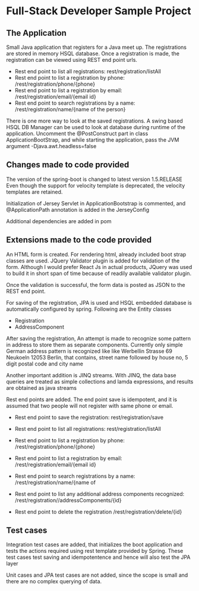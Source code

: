 # Full-Stack Developer Sample Project


## The Application
Small Java application that registers for a Java meet up.
The registrations are stored in memory HSQL database.
Once a registration is made, the registration can be viewed using REST end point urls.

* Rest end point to list all registrations: rest/registration/listAll
* Rest end point to list a registration by phone: /rest/registration/phone/{phone}
* Rest end point to list a registration by email: /rest/registration/email/{email id}
* Rest end point to search registrations by a name: /rest/registration/name/{name of the person}

There is one more way to look at the saved registrations. A swing based HSQL DB Manager can be used to look at database during runtime of the application.
Uncomment the @PostConstruct part in class ApplicationBootStrap, and while starting the application, pass the JVM argument -Djava.awt.headless=false     

 
## Changes made to code provided
The version of the spring-boot is changed to latest version 1.5.RELEASE
Even though the support for velocity template is deprecated, the velocity templates are retained.

Initialization of Jersey Servlet in ApplicationBootstrap is commented, and @ApplicationPath annotation is added in the JerseyConfig

Additional dependencies are added in pom


## Extensions made to the code provided
An HTML form is created. For rendering html, already included boot strap classes are used.
JQuery Validator plugin is added for validation of the form. Although I would prefer React Js in actual products, JQuery was used to build it in short span of time because of readily available validator plugin.

Once the validation is successful, the form data is posted as JSON to the REST end point.

For saving of the registration, JPA is used and HSQL embedded database is automatically configured by spring. 
Following are the Entity classes

* Registration
* AddressComponent

After saving the registration, An attempt is made to recognize some pattern in address to store them as separate components.
Currently only simple German address pattern is recognized like like Werbellin Strasse 69 Neukoeln 12053 Berlin, that contains, street name followed by house no, 5 digit postal code and city name

Another important addition is JINQ streams. With JINQ, the data base queries are treated as simple collections and lamda expressions, and results are obtained as java streams
 
Rest end points are added. The end point save is idempotent, and it is assumed that two people will not register with same phone or email.

* Rest end point to save the registration: rest/registration/save
* Rest end point to list all registrations: rest/registration/listAll
* Rest end point to list a registration by phone: /rest/registration/phone/{phone}
* Rest end point to list a registration by email: /rest/registration/email/{email id}
* Rest end point to search registrations by a name: /rest/registration/name/{name of 
* Rest end point to list any additional address components recognized: 
/rest/registration//addressComponents/{id}

* Rest end point to delete the registration /rest/registration/delete/{id}




## Test cases
Integration test cases are added, that initializes the boot application and tests the actions required using rest template provided by Spring.
These test cases test saving and idempotentence and hence will also test the JPA layer

Unit cases and JPA test cases are not added, since the scope is small and there are no
complex querying of data.


